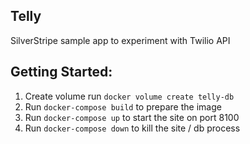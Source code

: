 ## Telly

SilverStripe sample app to experiment with Twilio API

## Getting Started:

1. Create volume run `docker volume create telly-db`
2. Run `docker-compose build` to prepare the image
3. Run `docker-compose up` to start the site on port 8100
4. Run `docker-compose down` to kill the site / db process

